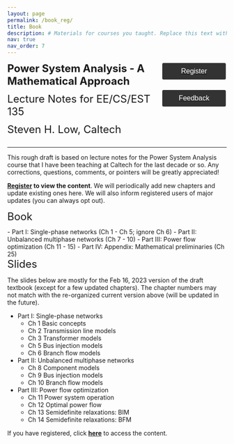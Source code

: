 ```yaml
---
layout: page
permalink: /book_reg/
title: Book 
description: # Materials for courses you taught. Replace this text with your description.
nav: true
nav_order: 7
---
```

<style>
    .styled-button {
        display: block;
        width: 150px; /* Fixed width */
        padding: 10px 20px;
        background-color: #333; /* Dark gray background */
        color: white; /* White text */
        text-align: center;
        text-decoration: none;
        font-size: 16px;
        border-radius: 5px;
        border: 2px solid white; /* White border */
        cursor: pointer;
        transition: background-color 0.3s, color 0.3s; /* Smooth transition */
        margin-bottom: 20px; /* Margin between buttons */
    }

    /* Button hover effect */
    .styled-button:hover {
        background-color: white; /* White background on hover */
        color: black; /* Black text on hover */
    }
</style>
<div id="container" style="display: flex; justify-content: space-between; align-items: flex-start; text-align: left;">
    <div id="content" style="flex: 1;">
        <div id="jump1" style="margin-bottom: 12px;">
            <font size='5.5' id="OPF"><b>Power System Analysis - A Mathematical Approach</b></font>
        </div>
        <div id="jump2" style="margin-bottom: 12px;">
            <font size='5.5' id="OPF">Lecture Notes for EE/CS/EST 135</font>
        </div>
        <div id="jump3" style="margin-bottom: 12px;">
            <font size='5.5' id="OPF">Steven H. Low, Caltech</font>
        </div>
    </div>
    <div id="buttons" style="flex: 0; display: flex; flex-direction: column; align-items: center;">
        <a href="https://form.jotform.com/220081838982159" target="_blank">
        <button class="styled-button">Register</button>
        </a>
        <a href="https://form.jotform.com/221144847455155" target="_blank">
        <button class="styled-button">Feedback</button>
        </a>
    </div>
</div>
<hr>

This rough draft is based on lecture notes for the Power System Analysis course that I have been teaching at Caltech for the last decade or so. Any corrections, questions, comments, or pointers will be greatly appreciated!

<b><a target = "_blank" href='https://form.jotform.com/221144847455155'>Register</a> to view the content</b>. We will periodically add new chapters and update existing ones here. We will also inform registered users of major updates (you can always opt out).

<div id="jump1" style="margin-bottom: 12px;"><font size='5.5' id = "OPF">Book</font></div>
- Part I: Single-phase networks (Ch 1 - Ch 5; ignore Ch 6)
- Part II: Unbalanced multiphase networks (Ch 7 - 10)
- Part III: Power flow optimization (Ch 11 - 15)
- Part IV: Appendix: Mathematical preliminaries (Ch 25)

<div id="jump1" style="margin-bottom: 12px;"><font size='5.5' id = "OPF">Slides</font></div>

The slides below are mostly for the Feb 16, 2023 version of the draft textbook (except for a few updated chapters).  The chapter numbers may not match with the re-organized current version above (will be updated in the future).

- Part I: Single-phase networks
    - Ch 1 Basic concepts
    - Ch 2 Transmission line models
    - Ch 3 Transformer models
    - Ch 5 Bus injection models
    - Ch 6 Branch flow models
- Part II: Unbalanced multiphase networks
    - Ch 8 Component models
    - Ch 9 Bus injection models
    - Ch 10 Branch flow models
- Part III: Power flow optimization
    - Ch 11 Power system operation
    - Ch 12 Optimal power flow
    - Ch 13 Semidefinite relaxations: BIM
    - Ch 14 Semidefinite relaxations: BFM

If you have registered, click <a target = "_blank" href='../book'><b>here</b></a> to access the content.